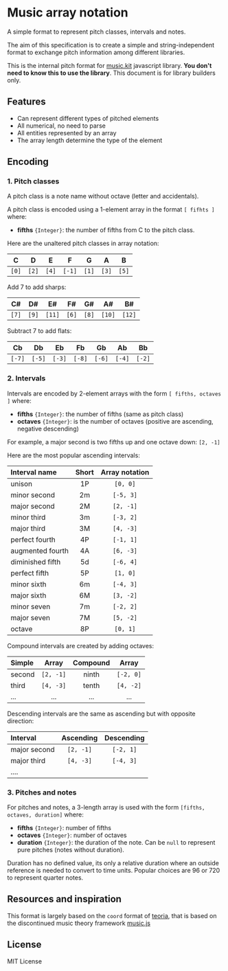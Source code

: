 # Music array notation

A simple format to represent pitch classes, intervals and notes.

The aim of this specification is to create a simple and string-independent format to exchange pitch information among different libraries.

This is the internal pitch format for [music.kit](https://www.npmjs.com/package/music.kit) javascript library. __You don't need to know this to use the library__. This document is for library builders only.

## Features

- Can represent different types of pitched elements
- All numerical, no need to parse
- All entities represented by an array
- The array length determine the type of the element

## Encoding

### 1. Pitch classes

A pitch class is a note name without octave (letter and accidentals).

A pitch class is encoded using a 1-element array in the format `[ fifhts ]` where:

- __fifths__ `{Integer}`: the number of fifths from C to the pitch class.

Here are the unaltered pitch classes in array notation:

| C | D | E | F | G | A | B |
|:-:|:-:|:-:|:-:|:-:|:-:|:-:|
| ` [0] `| ` [2] `| ` [4] `| ` [-1] `| ` [1] `| ` [3] `| ` [5] `|

Add 7 to add sharps:

| C# | D# | E# | F# | G# | A# | B# |
|:-:|:-:|:-:|:-:|:-:|:-:|:-:|
| ` [7] ` | ` [9] ` | ` [11] ` | ` [6] ` | ` [8] ` | ` [10] ` | ` [12] ` |


Subtract 7 to add flats:

| Cb | Db | Eb | Fb | Gb | Ab | Bb |
|:-:|:-:|:-:|:-:|:-:|:-:|:-:|
| ` [-7] ` | ` [-5] ` | ` [-3] ` | ` [-8] ` | ` [-6] ` | ` [-4] ` | ` [-2] ` |

### 2. Intervals

Intervals are encoded by 2-element arrays with the form `[ fifths, octaves ]` where:

- __fifths__ `{Integer}`: the number of fifths (same as pitch class)
- __octaves__ `{Integer}`: is the number of octaves (positive are ascending, negative descending)

For example, a major second is two fifths up and one octave down: `[2, -1]`


Here are the most popular ascending intervals:

| Interval name | Short | Array notation |
| :-- | :-: | :-: |
| unison | 1P | `[0, 0]` |
| minor second | 2m | `[-5, 3]` |
| major second | 2M | `[2, -1]` |
| minor third | 3m | `[-3, 2]` |
| major third | 3M | `[4, -3]` |
| perfect fourth | 4P | `[-1, 1]` |
| augmented fourth | 4A | `[6, -3]` |
| diminished fifth | 5d | `[-6, 4]` |
| perfect fifth | 5P | `[1, 0]` |
| minor sixth | 6m | `[-4, 3]` |
| major sixth | 6M | `[3, -2]` |
| minor seven | 7m | `[-2, 2]` |
| major seven | 7M | `[5, -2]` |
| octave | 8P | `[0, 1]` |

Compound intervals are created by adding octaves:

| Simple | Array | Compound | Array |
| :-- | :-: | :-: | :-: |
| second | `[2, -1]` | ninth | `[-2, 0]`
| third | `[4, -3]` | tenth | `[4, -2]`
| ... | ... | ... | ... |


Descending intervals are the same as ascending but with opposite direction:

| Interval | Ascending | Descending |
| :-- | :-: | :-: |
| major second | `[2, -1]` | `[-2, 1]`
| major third | `[4, -3]` | `[-4, 3]`
| .... | | ||

### 3. Pitches and notes

For pitches and notes, a 3-length array is used with the form `[fifths, octaves, duration]` where:

- __fifths__ `{Integer}`: number of fifths
- __octaves__ `{Integer}`: number of octaves
- __duration__ `{Integer}`: the duration of the note. Can be `null` to represent pure pitches (notes without duration).

Duration has no defined value, its only a relative duration where an outside reference is needed to convert to time units. Popular choices are 96 or 720 to represent quarter notes.

## Resources and inspiration

This format is largely based on the `coord` format of [teoria](https://github.com/saebekassebil/teoria), that is based on the discontinued music theory framework [music.js](http://www.gregjopa.com/2011/05/calculate-note-frequencies-in-javascript-with-music-js/)

## License

MIT License
